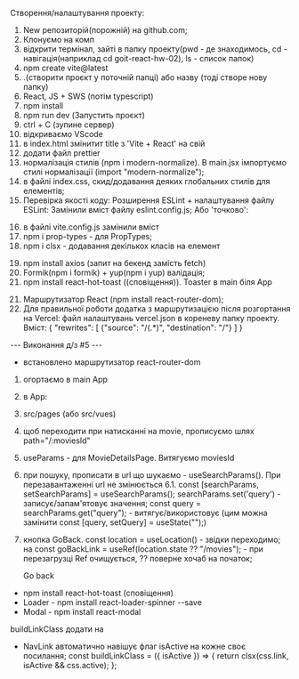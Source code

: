 Створення/налаштування проекту:

1. New репозиторій(порожній) на github.com;
2. Клонуємо на комп
3. відкрити термінал, зайті в папку проекту(pwd - де знаходимось, cd -
   навігація(наприклад cd goit-react-hw-02), ls - список папок)
4. npm create vite@latest
5. .(створити проєкт у поточній папці) або назву (тоді створе нову папку)
6. React, JS + SWS (потім typescript)
7. npm install
8. npm run dev (Запустить проєкт)
9. ctrl + С (зупине сервер)
10. відкриваємо VScode
11. в index.html змінитит title з 'Vite + React' на свій
12. додати файл prettier
13. нормалізація стилів (npm i modern-normalize). В main.jsx імпортуємо стилі
    нормалізації (import "modern-normalize");
14. в файлі index.css, скид/додавання деяких глобальних стилів для елементів;
15. Перевірка якості коду: Розширення ESLint + налаштування файлу ESLint: Замінили вміст файлу eslint.config.js; Або 'точково':
<!-- rules: {
...
"react/prop-types": 0,
...
} -->
16. в файлі vite.config.js замінили вміст
17. npm i prop-types - для PropTypes;
18. npm i clsx - додавання декількох класів на елемент
<!--  -->
19. npm install axios (запит на бекенд замість fetch)
20. Formik(npm i formik) + yup(npm i yup) валідація;
21. npm install react-hot-toast ((сповіщення)). Toaster в main біля App

<!--h/w-5  -->

21. Маршрутизатор React (npm install react-router-dom);
22. Для правильної роботи додатка з маршрутизацією після розгортання на Vercel: файл налаштувань vercel.json в кореневу папку проекту. Вміст:
    {
    "rewrites": [
    {"source": "/(.*)", "destination": "/"}
    ]
    }

<!-- фільми з сервісу TMDB (https://www.themoviedb.org) -->
<!-- API Key: b16acf67b085ef63f730716a5f3f661c -->

<!-- Для роботи маршрутизатора *** -->

--- Виконання д/з #5 ---

- встановлено маршрутизатор react-router-dom

1. огортаємо в main App <BrowserRouter>
2. в App: <Routes><Route path='' element={}></Route></Routes>
3. src/pages (або src/vues)
4. щоб переходити при натисканні на movie, прописуємо шлях path="/:moviesId"
5. useParams - для MovieDetailsPage. Витягуємо moviesId
6. при пошуку, прописати в url що шукаємо - useSearchParams(). При перезавантаженні url не змінюється
   6.1. const [searchParams, setSearchParams] = useSearchParams();
   searchParams.set('query') - записує/запам'ятовує значення;
   const query = searchParams.get("query"); - витягує/використовує (цим можна замінити const [query, setQuery] = useState("");)
7. кнопка GoBack.
   const location = useLocation() - звідки переходимо;
   на <Link to='' state={location} />
   const goBackLink = useRef(location.state ?? "/movies"); - при перезагрузці Ref очищується, ?? поверне хочаб на початок;
   <Link to={goBackLink.current}>Go back</Link>

   <!--  ------>

- npm install react-hot-toast (сповіщення)
- Loader - npm install react-loader-spinner --save
- Modal - npm install react-modal

<!-- стилізація активного лінка  -->

buildLinkClass додати на <NavLink>

- NavLink автоматично навішує флаг isActive на кожне своє посилання;
  const buildLinkClass = ({ isActive }) => {
  return clsx(css.link, isActive && css.active);
  };
